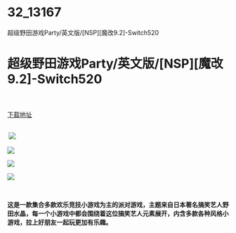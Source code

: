 # 32_13167
超级野田游戏Party/英文版/[NSP][魔改9.2]-Switch520
# 超级野田游戏Party/英文版/[NSP][魔改9.2]-Switch520
 <br/></br>
[下载地址](https://www.switch520.cc/article/13167 "下载地址")
<br/></br>

<p><strong>&nbsp;<img src="https://www.switch520.cc/muke_img/upload_art_editor_20210430-1_38b087e75f021bf497231b58a0e73b0c.jpg"> </strong></p>
<p><img src="https://www.switch520.cc/muke_img/upload_art_editor_20210430-1_47f7b632691def40c0022834b6eb5207.jpg"></p>
<p><img src="https://www.switch520.cc/muke_img/upload_art_editor_20210430-1_bca949378e36036a29280a87e909c249.jpg"></p>
<p><img src="https://www.switch520.cc/muke_img/upload_art_editor_20210430-1_dae329237b4a9b39e9545ca4c06dc794.jpg"></p>
<p>&nbsp;</p>
<p><strong> 这是一款集合多款欢乐竞技小游戏为主的派对游戏，主题来自日本著名搞笑艺人野田水晶，每一个小游戏中都会围绕着这位搞笑艺人元素展开，内含多款各种风格小游戏，拉上好朋友一起玩更加有乐趣。</strong></p>
